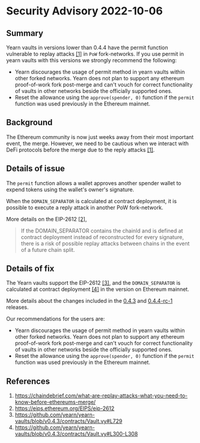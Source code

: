 # Security Advisory 2022-10-06

## Summary

Yearn vaults in versions lower than 0.4.4 have the permit function vulnerable to replay attacks [[1]](#References) in `PoW` fork-networks. If you use permit in yearn vaults with this versions we strongly recommend the following:

- Yearn discourages the usage of permit method in yearn vaults within other forked networks. Yearn does not plan to support any ethereum proof-of-work fork post-merge and can't vouch for correct functionality of vaults in other networks beside the officially supported ones.
- Reset the allowance using the `approve(spender, 0)` function if the `permit` function was used previously in the Ethereum mainnet.

## Background

The Ethereum community is now just weeks away from their most important event, the merge. However, we need to be cautious when we interact with DeFi protocols before the merge due to the reply attacks [[1]](#References).

## Details of issue

The `permit` function allows a wallet approves another spender wallet to expend tokens using the wallet's owner's signature.

When the `DOMAIN_SEPARATOR` is calculated at contract deployment, it is possible to execute a reply attack in another PoW fork-network.

More details on the EIP-2612 [[2]](#References),

> If the DOMAIN_SEPARATOR contains the chainId and is defined at contract deployment instead of reconstructed for every signature, there is a risk of possible replay attacks between chains in the event of a future chain split.

## Details of fix

The Yearn vaults support the EIP-2612 [[3]](#References), and the `DOMAIN_SEPARATOR` is calculated at contract deployment [[4]](#references) in the version on Ethereum mainnet.

More details about the changes included in the [0.4.3](https://github.com/yearn/yearn-vaults/tree/v0.4.3) and [0.4.4-rc-1](https://github.com/yearn/yearn-vaults/tree/v0.4.4-rc-2) releases.

Our recommendations for the users are:

- Yearn discourages the usage of permit method in yearn vaults within other forked networks. Yearn does not plan to support any ethereum proof-of-work fork post-merge and can't vouch for correct functionality of vaults in other networks beside the officially supported ones.
- Reset the allowance using the `approve(spender, 0)` function if the `permit` function was used previously in the Ethereum mainnet.

## References

1. <https://chaindebrief.com/what-are-replay-attacks-what-you-need-to-know-before-ethereums-merge/>
2. <https://eips.ethereum.org/EIPS/eip-2612>
3. <https://github.com/yearn/yearn-vaults/blob/v0.4.3/contracts/Vault.vy#L729>
4. https://github.com/yearn/yearn-vaults/blob/v0.4.3/contracts/Vault.vy#L300-L308
